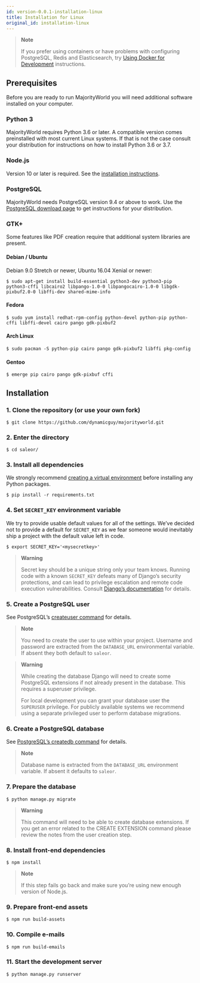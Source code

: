 ```yaml
---
id: version-0.0.1-installation-linux
title: Installation for Linux
original_id: installation-linux
---
```


> **Note**
> 
> If you prefer using containers or have problems with configuring PostgreSQL, Redis and Elasticsearch, try [Using Docker for Development](/mw-docs/docs/customization/docker) instructions.


## Prerequisites

Before you are ready to run MajorityWorld you will need additional software installed on your computer.


### Python 3

MajorityWorld requires Python 3.6 or later. A compatible version comes preinstalled with most current Linux systems. If that is not the case consult your distribution for instructions on how to install Python 3.6 or 3.7.


### Node.js

Version 10 or later is required. See the [installation instructions](https://nodejs.org/en/download/package-manager/).


### PostgreSQL

MajorityWorld needs PostgreSQL version 9.4 or above to work. Use the [PostgreSQL download page](https://www.postgresql.org/download/) to get instructions for your distribution.


### GTK+

Some features like PDF creation require that additional system libraries are present.


#### Debian / Ubuntu

Debian 9.0 Stretch or newer, Ubuntu 16.04 Xenial or newer:

```console
$ sudo apt-get install build-essential python3-dev python3-pip python3-cffi libcairo2 libpango-1.0-0 libpangocairo-1.0-0 libgdk-pixbuf2.0-0 libffi-dev shared-mime-info
```


#### Fedora

```console
$ sudo yum install redhat-rpm-config python-devel python-pip python-cffi libffi-devel cairo pango gdk-pixbuf2
```


#### Arch Linux

```console
$ sudo pacman -S python-pip cairo pango gdk-pixbuf2 libffi pkg-config
```


#### Gentoo

```console
$ emerge pip cairo pango gdk-pixbuf cffi
```


## Installation

### 1. Clone the repository (or use your own fork)

```console
$ git clone https://github.com/dynamicguy/majorityworld.git
```

### 2. Enter the directory

```console
$ cd saleor/
```


### 3. Install all dependencies

We strongly recommend [creating a virtual environment](https://docs.python.org/3/tutorial/venv.html) before installing any Python packages.

```console
$ pip install -r requirements.txt
```


### 4. Set `SECRET_KEY` environment variable

We try to provide usable default values for all of the settings. We’ve decided not to provide a default for `SECRET_KEY` as we fear someone would inevitably ship a project with the default value left in code.

```console
$ export SECRET_KEY='<mysecretkey>'
```

> **Warning**
>
> Secret key should be a unique string only your team knows. Running code with a known `SECRET_KEY` defeats many of Django’s security protections, and can lead to privilege escalation and remote code execution vulnerabilities. Consult [Django’s documentation](https://docs.djangoproject.com/en/1.11/ref/settings/#secret-key) for details.


### 5. Create a PostgreSQL user

See PostgreSQL’s [createuser command](https://www.postgresql.org/docs/current/static/app-createuser.html) for details.

> **Note**
>
> You need to create the user to use within your project. Username and password are extracted from the `DATABASE_URL` environmental variable. If absent they both default to `saleor`.

> **Warning**
>
> While creating the database Django will need to create some PostgreSQL extensions if not already present in the database. This requires a superuser privilege.
>
> For local development you can grant your database user the `SUPERUSER` privilege. For publicly available systems we recommend using a separate privileged user to perform database migrations.


### 6. Create a PostgreSQL database

See [PostgreSQL’s createdb command](https://www.postgresql.org/docs/current/static/app-createdb.html) for details.

> **Note**
>
> Database name is extracted from the `DATABASE_URL` environment variable. If absent it defaults to `saleor`.


### 7. Prepare the database

```console
$ python manage.py migrate
```

> **Warning**
>
> This command will need to be able to create database extensions. If you get an error related to the CREATE EXTENSION command please review the notes from the user creation step.


### 8. Install front-end dependencies

```console
$ npm install
```

> **Note**
>
> If this step fails go back and make sure you’re using new enough version of Node.js.

### 9. Prepare front-end assets

```console
$ npm run build-assets
```


### 10. Compile e-mails

```console
$ npm run build-emails
```


### 11. Start the development server

```console
$ python manage.py runserver
```